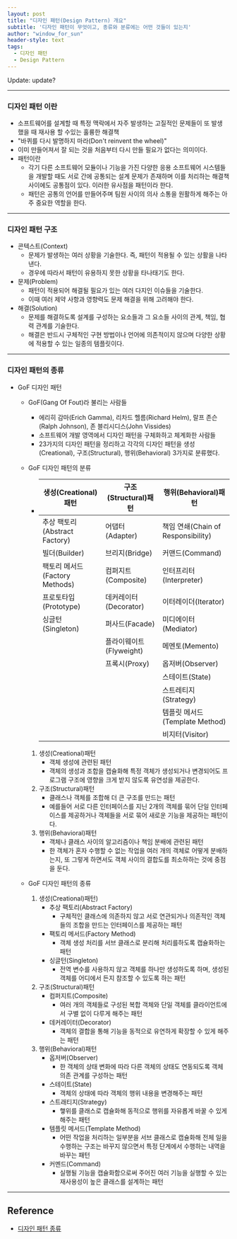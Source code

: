 ```yaml
---
layout: post
title: "디자인 패턴(Design Pattern) 개요"
subtitle: '디자인 패턴이 무엇이고, 종류와 분류에는 어떤 것들이 있는지'
author: "window_for_sun"
header-style: text
tags:
  - 디자인 패턴
  - Design Pattern
---
```


Update: update?

---

### 디자인 패턴 이란
- 소프트웨어를 설계할 때 특정 맥락에서 자주 발생하는 고질적인 문제들이 또 발생 했을 때 재사용 할 수있는 훌륭한 해결책
- "바퀴를 다시 발명하지 마라(Don't reinvent the wheel)"
- 이미 만들어져서 잘 되는 것을 처음부터 다시 만들 필요가 없다는 의미이다.
- 패턴이란
    - 각기 다른 소프트웨어 모듈이나 기능을 가진 다양한 응용 소프트웨어 시스템들을 개발할 때도 서로 간에 공통되는 설계 문제가 존재하며 이를 처리하는 해결책 사이에도 공통점이 있다. 이러한 유사점을 패턴이라 한다.
    - 패턴은 공통의 언어를 만들어주며 팀원 사이의 의사 소통을 원활하게 해주는 아주 중요한 역할을 한다.

---
    
### 디자인 패턴 구조
- 콘텍스트(Context)
    - 문제가 발생하는 여러 상황을 기술한다. 즉, 패턴이 적용될 수 있는 상활을 나타낸다.
    - 경우에 따라서 패턴이 유용하지 못한 상황을 타나태기도 한다.
- 문제(Problem)
    - 패턴이 적용되어 해결될 필요가 있는 여러 다지인 이슈들을 기술한다.
    - 이때 여러 제약 사항과 영향력도 문제 해결을 위해 고려해야 한다.
- 해결(Solution)
    - 문제를 해결하도록 설계를 구성하는 요소들과 그 요소들 사이의 관계, 책임, 협력 관계를 기술한다.
    - 해결은 반드시 구체적인 구현 방법이나 언어에 의존적이지 않으며 다양한 상황에 적용할 수 있는 일종의 템플릿이다.
    
---

### 디자인 패턴의 종류
- GoF 디자인 패턴 
    - GoF(Gang Of Fout)라 불리는 사람들
        - 에리히 감마(Erich Gamma), 리차드 헬름(Richard Helm), 랄프 존슨(Ralph Johnson), 존 블리시디스(John Vissides)
        - 소프트웨어 개발 영역에서 디자인 패턴을 구체화하고 체계화한 사람들
        - 23가지의 디자인 패턴을 정리하고 각각의 디자인 패턴을 생성(Creational), 구조(Structural), 행위(Behavioral) 3가지로 분류했다.
    - GoF 디자인 패턴의 분류
        - | 생성(Creational)패턴 | 구조(Structural)패턴 | 행위(Behavioral)패턴 |
           |-----|-----|-----|
           | 추상 팩토리(Abstract Factory)       | 어댑터(Adapter)                      | 책임 연쇄(Chain of Responsibility)
           | 빌더(Builder)                      | 브리지(Bridge)                       | 커맨드(Command)
           | 팩토리 메서드(Factory Methods)     | 컴퍼지트(Composite)                  | 인터프리터(Interpreter)
           | 프로토타입(Prototype)              | 데커레이터(Decorator)                | 이터레이더(Iterator)
           | 싱글턴(Singleton)                  | 퍼사드(Facade)                       | 미디에이터(Mediator)
           |                                    | 플라이웨이트(Flyweight)              | 메멘토(Memento)
           |                                    | 프록시(Proxy)                        | 옵저버(Observer)
           |                                    |                                      | 스테이트(State)
           |                                    |                                      | 스트레티지(Strategy)
           |                                    |                                      | 템플릿 메서드(Template Method)
           |                                    |                                      | 비지터(Visitor)
    
        1. 생성(Creational)패턴
            - 객체 생성에 관련된 패턴  
            - 객체의 생성과 조합을 캡슐화해 특정 객체가 생성되거나 변경되어도 프로그램 구조에 영향을 크게 받지 않도록 유연성을 제공한다.
        1. 구조(Structural)패턴
            - 클래스나 객체를 조합해 더 큰 구조를 만드는 패턴
            - 예를들어 서로 다른 인터페이스를 지닌 2개의 객체를 묶어 단일 인터페이스를 제공하거나 객체들을 서로 묶어 새로운 기능을 제공하는 패턴이다.
        1. 행위(Behavioral)패턴
            - 객체나 클래스 사이의 알고리즘이나 책임 분배에 관련된 패턴
            - 한 객체가 혼자 수행할 수 없는 작업을 여러 개의 객체로 어떻게 분배하는지, 또 그렇게 하면서도 객체 사이의 결합도를 최소하하는 것에 중점을 둔다.
           
    - GoF 디자인 패턴의 종류
        1. 생성(Creational)패턴)
            - 추상 팩토리(Abstract Factory)
                - 구체적인 클래스에 의존하지 않고 서로 연관되거나 의존적인 객체들의 조합을 만드는 인터페이스를 제공하는 패턴
            - 팩토리 메서드(Factory Method)
                - 객체 생성 처리를 서브 클래스로 분리해 처리를하도록 캡슐화하는 패턴
            - 싱글턴(Singleton)
                - 전역 변수를 사용하지 않고 객체를 하나만 생성하도록 하며, 생성된 객체를 어디에서 든지 참조할 수 있도록 하는 패턴
        1. 구조(Structural)패턴
            - 컴퍼지트(Composite)
                - 여러 개의 객체들로 구성된 복합 객체와 단일 객체를 클라이언트에서 구별 없이 다루게 해주는 패턴
            - 데커레이터(Decorator)
                - 객체의 결합을 통해 기능을 동적으로 유연하게 확장할 수 있게 해주는 패턴
        1. 행위(Behavioral)패턴
            - 옵저버(Observer)
                - 한 객체의 상태 변화에 따라 다른 객체의 상태도 연동되도록 객체 의존 관계를 구성하는 패턴
            - 스테이트(State)
                - 객체의 상태에 따라 객체의 행위 내용을 변경해주는 패턴
            - 스트래티지(Strategy)
                - 햏위를 클래스로 캡슐화해 동적으로 행위를 자유롭게 바꿀 수 있게 해주는 패턴
            - 템플릿 메서드(Template Method)
                - 어떤 작업을 처리하는 일부분을 서브 클래스로 캡슐화해 전체 일을 수행하는 구조는 바꾸지 않으면서 특정 단계에서 수행하는 내역을 바꾸는 패턴
            - 커멘드(Command)
                - 실행될 기능을 캡슐화함으로써 주어진 여러 기능을 실행할 수 있는 재사용성이 높은 클래스를 설계하는 패턴
        
        
---
 
## Reference
- [디자인 패턴 종류](https://gmlwjd9405.github.io/2018/07/06/design-pattern.html)